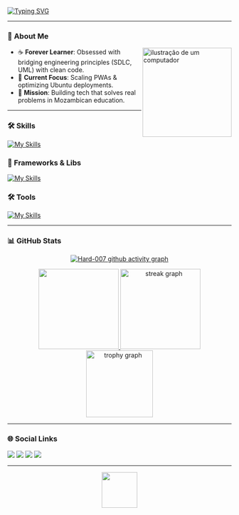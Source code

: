 [![Typing SVG](https://readme-typing-svg.demolab.com?font=Fira+Code&weight=700&size=26&pause=1000&color=2F81F7&random=false&width=440&lines=Hi%2C+I+am+Hard+007;Software+Engineer+%26+Developer;PWA+%7C+System+Design+Enthusiast;Building+Scalable+Solutions+)](https://git.io/typing-svg)

---

### 🔭 **About Me**

<img src="https://raw.githubusercontent.com/MicaelliMedeiros/micaellimedeiros/master/image/computer-illustration.png" alt="ilustração de um computador" min-width="400px" max-width="200px" width="200px" align="right">

- ☕ **Forever Learner**: Obsessed with bridging engineering principles (SDLC, UML) with clean code.  
- 🌱 **Current Focus**: Scaling PWAs & optimizing Ubuntu deployments.  
- 🚀 **Mission**: Building tech that solves real problems in Mozambican education.

---

### 🛠️ **Skills**  
[![My Skills](https://skillicons.dev/icons?i=html,css,js,ts,jquery,c,cpp,java,cs,php,py)](https://skillicons.dev)

### 🚀 Frameworks & Libs
[![My Skills](https://skillicons.dev/icons?i=react,nodejs,laravel,dotnet,spring,vite,tailwind,mysql,postgres)](https://skillicons.dev)

### 🛠️ Tools
[![My Skills](https://skillicons.dev/icons?i=git,github,figma,vscode,androidstudio,postman,notion,linux,ubuntu,nginx)](https://skillicons.dev)

---

### 📊 **GitHub Stats**  

<div align="center">
  
  [![Hard-007 github activity graph](https://github-readme-activity-graph.vercel.app/graph?username=Hard-007&bg_color=0d1117&color=c535d0&line=d1056c&point=d1056c&area=true&area_color=d1056c&hide_border=true)](https://github.com/ashutosh00710/github-readme-activity-graph)

<a href="https://github.com/Hard-007">
    <img height="180em" src="https://github-readme-stats.vercel.app/api/top-langs/?username=Hard-007&layout=compact&langs_count=8&theme=radical"/>
  </a>
  <img src="https://streak-stats.demolab.com?user=Hard-007&locale=pt-br&mode=weekly&theme=omni&hide_border=false&border_radius=5&date_format=M%20j%5B,%20Y%5D" height="180em" alt="streak graph"  /> <br/>
  <img src="https://github-profile-trophy.vercel.app?username=Hard-007&theme=omni&column=2&row=1&margin-w=5&margin-h=1&no-frame=false&no-bg=true" height="150" alt="trophy graph"  />
</div>

---

### 🌐 **Social Links**  
<div>
  <a href="https://instagram.com/alfeu_x" target="_blank"><img src="https://img.shields.io/badge/-Instagram-%23E4405F?style=for-the-badge&logo=instagram&logoColor=white" target="_blank"></a>
  <a href="mailto:alfeuxirinda@gmail.com"><img src="https://img.shields.io/badge/-Gmail-%23333?style=for-the-badge&logo=gmail&logoColor=white" target="_blank"></a>
  <a href="https://www.linkedin.com/in/alfeux" target="_blank"><img src="https://img.shields.io/badge/-LinkedIn-%230077B5?style=for-the-badge&logo=linkedin&logoColor=white" target="_blank"></a>
  <a href="https://www.codewars.com/users/Hard-007" target="_blank">
    <img src="https://www.codewars.com/users/Hard-007/badges/large"/>
  </a>
</div>

---

<div align="center">
  <img src="https://visitor-badge.laobi.icu/badge?page_id=Hard-007.Hard007&left_color=darkviolet&right_color=orchid" width="80" />
</div>

<!---
Hard-007/Hard-007 is a ✨ special ✨ repository because its `README.md` (this file) appears on your GitHub profile.
You can click the Preview link to take a look at your changes.
--->
